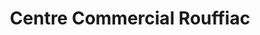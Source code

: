 ---
title: "Centre Commercial Rouffiac"
url: /rouffiac-tolosan/centre-commercial-rouffiac/
shop: supermarché
---